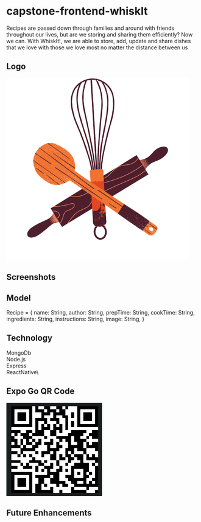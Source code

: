 # capstone-frontend-whiskIt

Recipes are passed down through families and around with friends throughout our lives, but are we storing and sharing them efficiently? Now we can. With WhiskIt!, we are  able to store, add, update and share dishes that we love with those we love most no matter the distance between us


## Logo

![Logo](assets/Logo2.png)


## Screenshots

## Model
Recipe = {
    name: String,
    author: String,
    prepTime: String,
    cookTime: String,
    ingredients: String,
    instructions: String,
    image: String,
}

## Technology
MongoDb\
Node.js\
Express\
ReactNative\

## Expo Go QR Code

![alt text](assets/QR-expo.png)


## Future Enhancements
